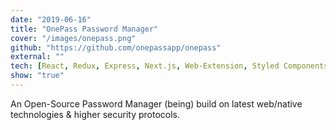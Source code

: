 ```yaml
---
date: "2019-06-16"
title: "OnePass Password Manager"
cover: "/images/onepass.png"
github: "https://github.com/onepassapp/onepass"
external: ""
tech: [React, Redux, Express, Next.js, Web-Extension, Styled Components, Neo4j]
show: "true"
---
```


An Open-Source Password Manager (being) build on latest web/native technologies & higher security protocols.
